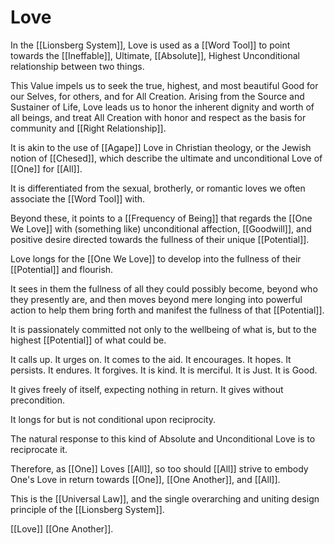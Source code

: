 # Love

In the [[Lionsberg System]], Love is used as a [[Word Tool]] to point towards the [[Ineffable]], Ultimate, [[Absolute]], Highest Unconditional relationship between two things. 

This Value impels us to seek the true, highest, and most beautiful Good for our Selves, for others, and for All Creation. Arising from the Source and Sustainer of Life, Love leads us to honor the inherent dignity and worth of all beings, and treat All Creation with honor and respect as the basis for community and [[Right Relationship]]. 

It is akin to the use of [[Agape]] Love in Christian theology, or the Jewish notion of [[Chesed]], which describe the ultimate and unconditional Love of [[One]] for [[All]]. 

It is differentiated from the sexual, brotherly, or romantic loves we often associate the [[Word Tool]] with.  

Beyond these, it points to a [[Frequency of Being]] that regards the [[One We Love]] with (something like) unconditional affection, [[Goodwill]], and positive desire directed towards the fullness of their unique [[Potential]]. 

Love longs for the [[One We Love]] to develop into the fullness of their [[Potential]] and flourish. 

It sees in them the fullness of all they could possibly become, beyond who they presently are, and then moves beyond mere longing into powerful action to help them bring forth and manifest the fullness of that [[Potential]]. 

It is passionately committed not only to the wellbeing of what is, but to the highest [[Potential]] of what could be. 

It calls up. It urges on. It comes to the aid. It encourages. It hopes. It persists. It endures. It forgives. It is kind. It is merciful. It is Just. It is Good. 

It gives freely of itself, expecting nothing in return. It gives without precondition. 

It longs for but is not conditional upon reciprocity. 

The natural response to this kind of Absolute and Unconditional Love is to reciprocate it. 

Therefore, as [[One]] Loves [[All]], so too should [[All]] strive to embody One's Love in return towards [[One]], [[One Another]], and [[All]]. 

This is the [[Universal Law]], and the single overarching and uniting design principle of the [[Lionsberg System]]. 

[[Love]] [[One Another]]. 